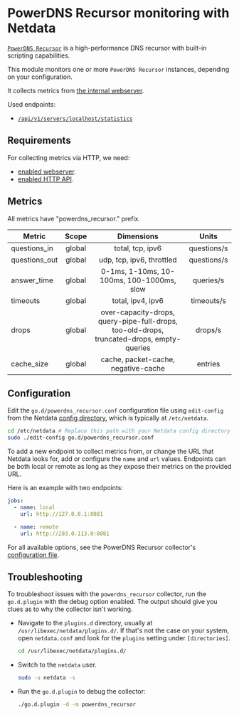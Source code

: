 <!--
title: "PowerDNS Recursor monitoring with Netdata"
description: "Monitor the health and performance of PowerDNS recursor instances with zero configuration, per-second metric granularity, and interactive visualizations."
custom_edit_url: "https://github.com/netdata/go.d.plugin/edit/master/modules/powerdns_recursor/README.md"
sidebar_label: "PowerDNS Recursor"
learn_status: "Published"
learn_topic_type: "References"
learn_rel_path: "Devices"
-->

# PowerDNS Recursor monitoring with Netdata

[`PowerDNS Recursor`](https://doc.powerdns.com/recursor/) is a high-performance DNS recursor with built-in scripting
capabilities.

This module monitors one or more `PowerDNS Recursor` instances, depending on your configuration.

It collects metrics
from [the internal webserver](https://doc.powerdns.com/recursor/http-api/index.html#built-in-webserver-and-http-api).

Used endpoints:

- [`/api/v1/servers/localhost/statistics`](https://doc.powerdns.com/recursor/common/api/endpoint-statistics.html)

## Requirements

For collecting metrics via HTTP, we need:

- [enabled webserver](https://doc.powerdns.com/recursor/http-api/index.html#webserver).
- [enabled HTTP API](https://doc.powerdns.com/recursor/http-api/index.html#enabling-the-api).

## Metrics

All metrics have "powerdns_recursor." prefix.

| Metric        | Scope  |                                        Dimensions                                         |    Units    |
|---------------|:------:|:-----------------------------------------------------------------------------------------:|:-----------:|
| questions_in  | global |                                     total, tcp, ipv6                                      | questions/s |
| questions_out | global |                                 udp, tcp, ipv6, throttled                                 | questions/s |
| answer_time   | global |                         0-1ms, 1-10ms, 10-100ms, 100-1000ms, slow                         |  queries/s  |
| timeouts      | global |                                     total, ipv4, ipv6                                     | timeouts/s  |
| drops         | global | over-capacity-drops, query-pipe-full-drops, too-old-drops, truncated-drops, empty-queries |   drops/s   |
| cache_size    | global |                            cache, packet-cache, negative-cache                            |   entries   |

## Configuration

Edit the `go.d/powerdns_recursor.conf` configuration file using `edit-config` from the
Netdata [config directory](https://learn.netdata.cloud/docs/configure/nodes), which is typically at `/etc/netdata`.

```bash
cd /etc/netdata # Replace this path with your Netdata config directory
sudo ./edit-config go.d/powerdns_recursor.conf
```

To add a new endpoint to collect metrics from, or change the URL that Netdata looks for, add or configure the `name` and
`url` values. Endpoints can be both local or remote as long as they expose their metrics on the provided URL.

Here is an example with two endpoints:

```yaml
jobs:
  - name: local
    url: http://127.0.0.1:8081

  - name: remote
    url: http://203.0.113.0:8081
```

For all available options, see the PowerDNS Recursor
collector's [configuration file](https://github.com/netdata/go.d.plugin/blob/master/config/go.d/powerdns_recursor.conf).

## Troubleshooting

To troubleshoot issues with the `powerdns_recursor` collector, run the `go.d.plugin` with the debug option enabled. The
output should give you clues as to why the collector isn't working.

- Navigate to the `plugins.d` directory, usually at `/usr/libexec/netdata/plugins.d/`. If that's not the case on
  your system, open `netdata.conf` and look for the `plugins` setting under `[directories]`.

  ```bash
  cd /usr/libexec/netdata/plugins.d/
  ```

- Switch to the `netdata` user.

  ```bash
  sudo -u netdata -s
  ```

- Run the `go.d.plugin` to debug the collector:

  ```bash
  ./go.d.plugin -d -m powerdns_recursor
  ```
